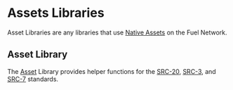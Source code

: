# Assets Libraries

Asset Libraries are any libraries that use [Native Assets](https://docs.fuel.network/docs/sway/blockchain-development/native_assets) on the Fuel Network.

## Asset Library

The [Asset](./asset/index.md) Library provides helper functions for the [SRC-20](https://github.com/FuelLabs/sway-standards/tree/master/standards/src20-native-asset), [SRC-3](https://github.com/FuelLabs/sway-standards/tree/master/standards/src_3), and [SRC-7](https://github.com/FuelLabs/sway-standards/tree/master/standards/src_7) standards.
